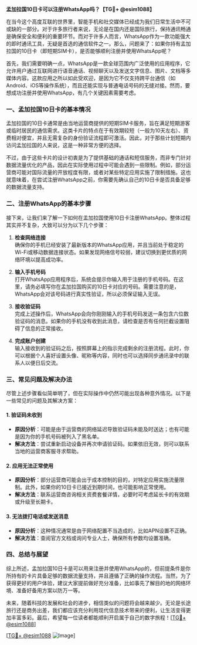 **孟加拉国10日卡可以注册WhatsApp吗？【TG💪+ @esim1088】**

在当今这个高度互联的世界里，智能手机和社交媒体已经成为我们日常生活中不可或缺的一部分。对于许多旅行者来说，无论是在国内还是国际旅行，保持通讯畅通是确保安全和便利的重要环节。而对于许多人而言，WhatsApp作为一款功能强大的即时通讯工具，无疑是首选的通信软件之一。那么，问题来了：如果你持有孟加拉国的10日卡（即短期SIM卡），是否能够顺利注册并使用WhatsApp呢？

首先，我们需要明确一点，WhatsApp是一款全球范围内广泛使用的应用程序，它允许用户通过互联网进行语音通话、视频聊天以及发送文字信息、图片、文档等多媒体内容。这款应用之所以如此受欢迎，是因为它不仅支持跨平台通信（如Android、iOS等操作系统），而且还能实现与普通电话号码的无缝对接。然而，要想成功注册并使用WhatsApp，有几个关键因素需要考虑。

### **一、孟加拉国10日卡的基本情况**

孟加拉国的10日卡通常是由当地运营商提供的短期SIM卡服务，旨在满足短期游客或临时居民的通信需求。这类卡片的特点在于有效期较短（一般为10天左右）、资费相对便宜，并且无需复杂的身份验证流程即可激活。因此，对于那些计划短期内访问孟加拉国的人来说，这是一种非常方便的选择。

不过，由于这些卡片的设计初衷是为了提供基础的通话和短信服务，而非专门针对数据流量优化的产品，因此在实际使用过程中可能会遇到一些限制。例如，部分运营商可能对国际流量的开放程度有限，或者对某些特定应用实施了限制措施。这也就意味着，在尝试注册WhatsApp之前，你需要先确认自己的10日卡是否具备足够的数据流量支持。

### **二、注册WhatsApp的基本步骤**

接下来，让我们来了解一下如何在孟加拉国使用10日卡注册WhatsApp。整体过程其实并不复杂，大致可以分为以下几个步骤：

1. **检查网络连接**  
   确保你的手机已经安装了最新版本的WhatsApp应用，并且当前处于稳定的Wi-Fi或移动数据连接状态。如果发现网络信号较弱，建议切换到更优质的网络环境以提高成功率。

2. **输入手机号码**  
   打开WhatsApp应用程序后，系统会提示你输入用于注册的手机号码。在这里，请务必填写你在孟加拉国购买的10日卡对应的号码。需要注意的是，WhatsApp会对该号码进行真实性验证，所以必须保证输入无误。

3. **接收验证码**  
   完成上述操作后，WhatsApp会向你刚刚输入的手机号码发送一条包含六位数验证码的消息。如果你的手机没有收到此消息，请检查是否有任何拦截设置阻碍了信息的正常接收。

4. **完成账户创建**  
   输入接收到的验证码之后，按照屏幕上的指示完成剩余的注册流程。此时，你可以根据个人喜好设置头像、昵称等内容，同时也可以选择同步通讯录中的联系人以便日后交流。

### **三、常见问题及解决办法**

尽管上述步骤看似简单明了，但在实际操作中仍然可能出现各种意外情况。以下是一些常见的问题及其解决方案：

#### **1. 验证码未收到**
   - **原因分析**：可能是由于运营商的网络延迟导致验证码未能及时送达；也有可能是因为你的手机号码被列入了黑名单。
   - **解决方法**：尝试重新启动设备并再次申请验证码。如果依旧无效，则可以联系当地的运营商客服寻求帮助。

#### **2. 应用无法正常使用**
   - **原因分析**：部分运营商可能会出于成本控制的目的，对特定应用实施流量限制。此外，如果你的10日卡已接近到期时间，也可能影响正常使用。
   - **解决方法**：联系运营商咨询相关资费套餐详情，必要时可考虑延长卡的有效期或升级至长期卡。

#### **3. 无法拨打电话或发送消息**
   - **原因分析**：这种情况通常是由于网络配置不当造成的，比如APN设置不正确。
   - **解决方法**：查阅官方文档或询问专业人士，确保所有参数均设置准确。

### **四、总结与展望**

综上所述，孟加拉国10日卡是可以用来注册并使用WhatsApp的，但前提条件是你所持有的卡片具备足够的数据流量支持，并且遵循了正确的操作流程。当然，为了获得更好的用户体验，建议大家提前做好充分准备，比如事先了解目的地的网络环境、准备好备用方案以防万一等。

未来，随着科技的发展和社会的进步，相信类似的问题将会越来越少。无论是长途旅行还是商务出差，我们都应该充分利用现代信息技术带来的便利，让生活变得更加丰富多彩。最后，希望每一位读者都能顺利开启属于自己的数字旅程！[[TG💪+ @esim1088](https://t.me/s/esim1088)]

[[TG💪+ @esim1088](https://t.me/s/esim1088) ![Image](https://i.postimg.cc/4NQfJmqS/Snipaste-2025-05-13-00-14-12.png)]